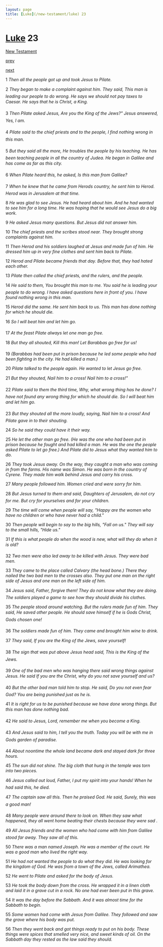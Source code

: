 ```yaml
---
layout: page
title: [Luke](/new-testament/luke) 23
---
```


# [Luke](/new-testament/luke) 23

[New Testament](/new-testament)


[prev](/new-testament/luke/luke-22.html)


[next](/new-testament/luke/luke-24.html)

1 _Then all the people got up and took Jesus to Pilate._

2 _They began to make a complaint against him. They said, This man is leading our people to do wrong. He says we should not pay taxes to Caesar. He says that he is Christ, a King._

3 _Then Pilate asked Jesus, Are you the King of the Jews?" Jesus answered, Yes, I am._

4 _Pilate said to the chief priests and to the people, I find nothing wrong in this man._

5 _But they said all the more, He troubles the people by his teaching. He has been teaching people in all the country of Judea. He began in Galilee and has come as far as this city._

6 _When Pilate heard this, he asked, Is this man from Galilee?_

7 _When he knew that he came from Herods country, he sent him to Herod. Herod was in Jerusalem at that time._

8 _He was glad to see Jesus. He had heard about him. And he had wanted to see him for a long time. He was hoping that he would see Jesus do a big work._

9 _He asked Jesus many questions. But Jesus did not answer him._

10 _The chief priests and the scribes stood near. They brought strong complaints against him._

11 _Then Herod and his soldiers laughed at Jesus and made fun of him. He dressed him up in very fine clothes and sent him back to Pilate._

12 _Herod and Pilate became friends that day. Before that, they had hated each other._

13 _Pilate then called the chief priests, and the rulers, and the people._

14 _He said to them, You brought this man to me. You said he is leading your people to do wrong. I have asked questions here in front of you. I have found nothing wrong in this man._

15 _Herod did the same. He sent him back to us. This man has done nothing for which he should die._

16 _So I will beat him and let him go._

17 _At the feast Pilate always let one man go free._

18 _But they all shouted, Kill this man! Let Barabbas go free for us!_

19 _(Barabbas had been put in prison because he led some people who had been fighting in the city. He had killed a man.)_

20 _Pilate talked to the people again. He wanted to let Jesus go free._

21 _But they shouted, Nail him to a cross! Nail him to a cross!"_

22 _Pilate said to them the third time, Why, what wrong thing has he done? I have not found any wrong thing for which he should die. So I will beat him and let him go._

23 _But they shouted all the more loudly, saying, Nail him to a cross! And Pilate gave in to their shouting._

24 _So he said they could have it their way._

25 _He let the other man go free. (He was the one who had been put in prison because he fought and had killed a man. He was the one the people asked Pilate to let go free.) And Pilate did to Jesus what they wanted him to do._

26 _They took Jesus away. On the way, they caught a man who was coming in from the farms. His name was Simon. He was born in the country of Cyrene. They made him walk behind Jesus and carry his cross._

27 _Many people followed him. Women cried and were sorry for him._

28 _But Jesus turned to them and said, Daughters of Jerusalem, do not cry for me. But cry for yourselves and for your children._

29 _The time will come when people will say, "Happy are the women who have no children or who have never had a child."_

30 _Then people will begin to say to the big hills, "Fall on us." They will say to the small hills,  "Hide us."_

31 _If this is what people do when the wood is new, what will they do when it is old?_

32 _Two men were also led away to be killed with Jesus. They were bad men._

33 _They came to the place called Calvary (the head bone.) There they nailed the two bad men to the crosses also. They put one man on the right side of Jesus and one man on the left side of him._

34 _Jesus said, Father, forgive them! They do not know what they are doing. The soldiers played a game to see how they should divide his clothes._

35 _The people stood around watching. But the rulers made fun of him. They said, He saved other people. He should save himself if he is Gods Christ, Gods chosen one!_

36 _The soldiers made fun of him. They came and brought him wine to drink._

37 _They said, If you are the King of the Jews, save yourself!_

38 _The sign that was put above Jesus head said, This is the King of the Jews._

39 _One of the bad men who was hanging there said wrong things against Jesus. He said If you are the Christ, why do you not save yourself and us?_

40 _But the other bad man told him to stop. He said, Do you not even fear God? You are being punished just as he is._

41 _It is right for us to be punished because we have done wrong things. But this man has done nothing bad._

42 _He said to Jesus, Lord, remember me when you become a King._

43 _And Jesus said to him, I tell you the truth. Today you will be with me in Gods garden of paradise._

44 _About noontime the whole land became dark and stayed dark for three hours._

45 _The sun did not shine. The big cloth that hung in the temple was torn into two pieces._

46 _Jesus called out loud, Father, I put my spirit into your hands! When he had said this, he died._

47 _The captain saw all this. Then he praised God. He said, Surely, this was a good man!_

48 _Many people were around there to look on. When they saw what happened, they all went home beating their chests because they were sad ._

49 _All Jesus friends and the women who had come with him from Galilee stood far away.  They saw all of this._

50 _There was a man named Joseph. He was a member of the court. He was a good man who lived the right way._

51 _He had not wanted the people to do what they did. He was looking for the kingdom of God. He was from a town of the Jews, called Arimathea._

52 _He went to Pilate and asked for the body of Jesus._

53 _He took the body down from the cross. He wrapped it in a linen cloth and laid it in a grave cut in a rock. No one had ever been put in this grave._

54 _It was the day before the Sabbath. And it was almost time for the Sabbath to begin._

55 _Some women had come with Jesus from Galilee. They followed and saw the grave where his body was put._

56 _Then they went back and got things ready to put on his body. These things were spices that smelled very nice, and sweet kinds of oil. On the Sabbath day they rested as the law said they should._

